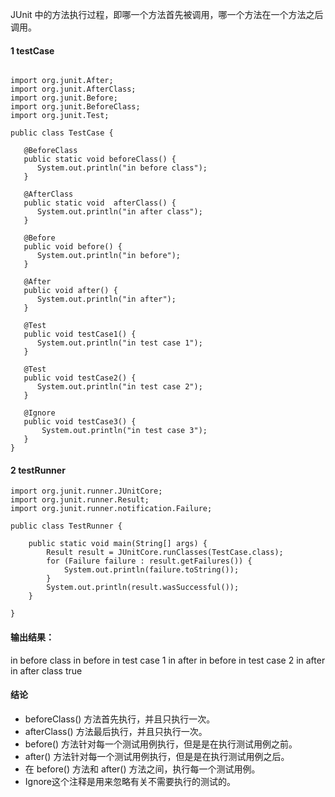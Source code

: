JUnit 中的方法执行过程，即哪一个方法首先被调用，哪一个方法在一个方法之后调用。

#### 1 testCase

```

import org.junit.After;
import org.junit.AfterClass;
import org.junit.Before;
import org.junit.BeforeClass;
import org.junit.Test;

public class TestCase {

   @BeforeClass
   public static void beforeClass() {
      System.out.println("in before class");
   }

   @AfterClass
   public static void  afterClass() {
      System.out.println("in after class");
   }

   @Before
   public void before() {
      System.out.println("in before");
   }

   @After
   public void after() {
      System.out.println("in after");
   }

   @Test
   public void testCase1() {
      System.out.println("in test case 1");
   }

   @Test
   public void testCase2() {
      System.out.println("in test case 2");
   }
   
   @Ignore
   public void testCase3() {
	   System.out.println("in test case 3");
   }
}
```
#### 2 testRunner

```
import org.junit.runner.JUnitCore;
import org.junit.runner.Result;
import org.junit.runner.notification.Failure;

public class TestRunner {
	
	public static void main(String[] args) {
		Result result = JUnitCore.runClasses(TestCase.class);
		for (Failure failure : result.getFailures()) {
			System.out.println(failure.toString());
		}
		System.out.println(result.wasSuccessful());
	}
	
}
```

#### 输出结果：
in before class
in before
in test case 1
in after
in before
in test case 2
in after
in after class
true

#### 结论
- beforeClass() 方法首先执行，并且只执行一次。
- afterClass() 方法最后执行，并且只执行一次。
- before() 方法针对每一个测试用例执行，但是是在执行测试用例之前。
- after() 方法针对每一个测试用例执行，但是是在执行测试用例之后。
- 在 before() 方法和 after() 方法之间，执行每一个测试用例。
- Ignore这个注释是用来忽略有关不需要执行的测试的。